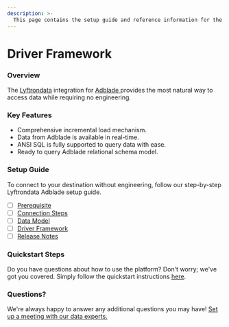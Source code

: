 ```yaml
---
description: >-
  This page contains the setup guide and reference information for the Adblade source connector.
---
```


# Driver Framework

### Overview

The [Lyftrondata](https://www.lyftrondata.com/) integration for [Adblade](https://www.lyftrondata.com/integration/adblade/)[ ](https://www.lyftrondata.com/integration/adblade/)provides the most natural way to access data while requiring no engineering.

### Key Features

* Comprehensive incremental load mechanism.
* Data from Adblade is available in real-time.&#x20;
* ANSI SQL is fully supported to query data with ease.
* Ready to query Adblade relational schema model.

### Setup Guide

To connect to your destination without engineering, follow our step-by-step Lyftrondata Adblade setup guide.

* [ ] [Prerequisite](../../marketing-analytics/adblade/prerequisite.md)
* [ ] [Connection Steps](../../marketing-analytics/adblade/connection-steps.md)
* [ ] [Data Model](../../marketing-analytics/adblade/data-model/)
* [ ] [Driver Framework](../../marketing-analytics/adblade/driver-framework/)
* [ ] [Release Notes](../../marketing-analytics/adblade/release-notes.md)

### Quickstart Steps

Do you have questions about how to use the platform? Don't worry; we've got you covered. Simply follow the quickstart instructions [here](../../../quickstart-steps.md).

### Questions? <a href="#questions" id="questions"></a>

We're always happy to answer any additional questions you may have! [Set up a meeting with our data experts.](https://www.lyftrondata.com/book-a-meeting/)


